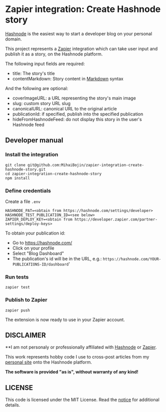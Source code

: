 # Zapier integration: Create Hashnode story

[Hashnode](https://hashnode.com/) is the easiest way to start a developer blog on your personal domain.

This project represents a [Zapier](https://zapier.com/) integration which can take user input and publish
it as a story, on the Hashnode platform.

The following input fields are required:

- title: The story's title
- contentMarkdown: Story content in [Markdown](https://www.markdownguide.org/) syntax

And the following are optional:

- coverImageURL: a URL representing the story's main image
- slug: custom story URL slug
- canonicalURL: canonical URL to the original article
- publicationId: if specified, publish into the specified publication
- hideFromHashnodeFeed: do not display this story in the user's Hashnode feed

## Developer manual

### Install the integration

```shell
git clone git@github.com:MihaiBojin/zapier-integration-create-hashnode-story.git
cd zapier-integration-create-hashnode-story
npm install
```

### Define credentials

Create a file `.env`

```text
HASHNODE_PAT=<obtain from https://hashnode.com/settings/developer>
HASHNODE_TEST_PUBLICATION_ID=<see below>
ZAPIER_DEPLOY_KEY=<obtain from https://developer.zapier.com/partner-settings/deploy-keys>
```

To obtain your publication id:

- Go to <https://hashnode.com/>
- Click on your profile
- Select "Blog Dashboard"
- The publication's id will be in the URL, e.g.: `https://hashnode.com/YOUR-PUBLICATIONS-ID/dashboard`'

### Run tests

```shell
zapier test
```

### Publish to Zapier

```shell
zapier push
```

The extension is now ready to use in your Zapier account.

## DISCLAIMER

**I am not personaly or professionally affiliated with [Hashnode](https://hashnode.com) or [Zapier](https://zapier.com).

This work represents hobby code I use to cross-post articles from my [personal site](https://MihaiBojin.com) onto the Hashnode platform.

**The software is provided "as is", without warranty of any kind!**

## LICENSE

This code is licensed under the MIT License.  Read the [notice](./LICENSE) for additional details.
